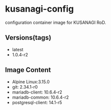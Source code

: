 # kusanagi-config

configuration container image for KUSANAGI RoD.

## Versions(tags)
- latest
- 1.0.4-r2

## Image Content
- Alpine Linux:3.15.0
- git: 2.34.1-r0
- mariadb-client: 10.6.4-r2
- mariadb-common: 10.6.4-r2
- postgresql-client: 14.1-r5

